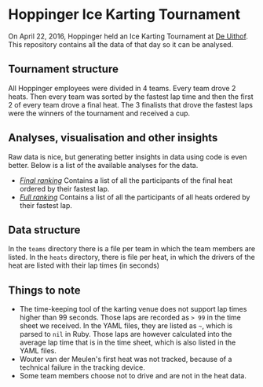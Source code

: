 
# Hoppinger Ice Karting Tournament

On April 22, 2016, Hoppinger held an Ice Karting Tournament at 
[De Uithof](http://www.deuithof.nl/). This repository contains all the data of
that day so it can be analysed.

## Tournament structure

All Hoppinger employees were divided in 4 teams. Every team drove 2 heats. Then
every team was sorted by the fastest lap time and then the first 2 of every team
drove a final heat. The 3 finalists that drove the fastest laps were the
winners of the tournament and received a cup.

## Analyses, visualisation and other insights

Raw data is nice, but generating better insights in data using code is even
better. Below is a list of the available analyses for the data.

  * _[Final ranking](https://github.com/hoppinger/karting/tree/master/analyses/ranking_finals)_
    Contains a list of all the participants of the final heat ordered by their
    fastest lap.
  * _[Full ranking](https://github.com/hoppinger/karting/tree/master/analyses/ranking_fastest)_
    Contains a list of all the participants of all heats ordered by their
    fastest lap.

## Data structure

In the `teams` directory there is a file per team in which the team members are
listed. In the `heats` directory, there is file per heat, in which the drivers
of the heat are listed with their lap times (in seconds)

## Things to note

* The time-keeping tool of the karting venue does not support lap times higher
  than 99 seconds. Those laps are recorded as `> 99` in the time sheet we
  received. In the YAML files, they are listed as `~`, which is parsed to `nil`
  in  Ruby. Those laps are however calculated into the average lap time that is
  in the  time sheet, which is also listed in the YAML files.
* Wouter van der Meulen's first heat was not tracked, because of a technical
  failure in the tracking device.
* Some team members choose not to drive and are not in the heat data.
 